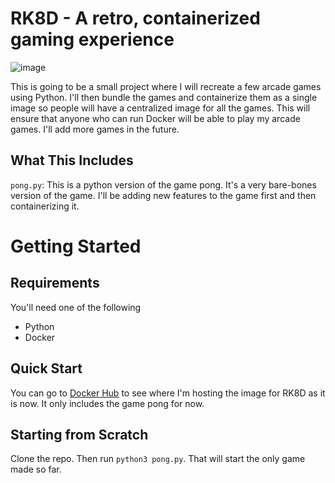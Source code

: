 # RK8D - A retro, containerized gaming experience

![image](https://user-images.githubusercontent.com/56422761/172072005-6aa99131-0e7b-4d78-a3af-68e92b561b4f.png)

This is going to be a small project where I will recreate a few arcade games using Python. I'll then bundle the games and containerize them as a single image so people will have a centralized image for all the games. This will ensure that anyone who can run Docker will be able to play my arcade games. I'll add more games in the future.


## What This Includes
`pong.py`: This is a python version of the game pong. It's a very bare-bones version of the game. I'll be adding new features to the game first and then containerizing it.


# Getting Started

## Requirements
You'll need one of the following
* Python 
* Docker


## Quick Start
You can go to [Docker Hub](https://hub.docker.com/repository/docker/crc8109/RK8D) to see where I'm hosting the image for RK8D as it is now. It only includes the game pong for now.

## Starting from Scratch
Clone the repo. Then run `python3 pong.py`. That will start the only game made so far.